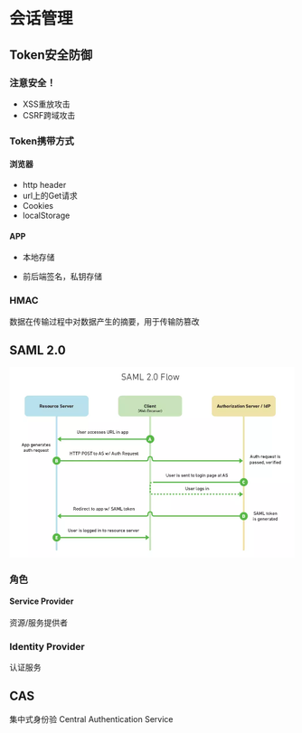 # 会话管理

## Token安全防御

### 注意安全！

- XSS重放攻击
- CSRF跨域攻击

### Token携带方式

#### 浏览器

- http header 
- url上的Get请求
- Cookies
- localStorage 

#### APP

- 本地存储

- 前后端签名，私钥存储

### **HMAC**

数据在传输过程中对数据产生的摘要，用于传输防篡改

## SAML 2.0

![img](images/5.jpg)

### 角色

#### Service Provider

资源/服务提供者

### Identity Provider

认证服务

## CAS

集中式身份验 Central Authentication Service